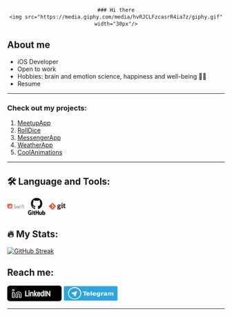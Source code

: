 <div align = "center">
    
    ### Hi there
    <img src="https://media.giphy.com/media/hvRJCLFzcasrR4ia7z/giphy.gif" width="30px"/>
</div>


## About me

- iOS Developer
- Open to work
- Hobbies: brain and emotion science, happiness and well-being :lotus_position_man:	
- Resume

---

### Check out my projects:
1. <a href = "https://github.com/SergeyShcheglov/MeetupApp"> MeetupApp </a>
2. <a href = "https://github.com/SergeyShcheglov/RollDice"> RollDice </a>
3. <a href = "https://github.com/SergeyShcheglov/MessengerApp"> MessengerApp</a>
4. <a href = "https://github.com/SergeyShcheglov/WeatherApp"> WeatherApp</a>
5. <a href = "https://github.com/SergeyShcheglov/CoolAnimations"> CoolAnimations </a>

---
## :hammer_and_wrench: Language and Tools:
<div> 
    <img src="https://github.com/devicons/devicon/blob/master/icons/swift/swift-original-wordmark.svg" title="Git" **alt="Git" width="40" height="40"/>&nbsp;
    <img src="https://github.com/devicons/devicon/blob/master/icons/github/github-original-wordmark.svg" title="Git" **alt="Git" width="40" height="40"/>&nbsp;
    <img src="https://github.com/devicons/devicon/blob/master/icons/git/git-original-wordmark.svg" title="Git" **alt="Git" width="40" height="40"/>
 </div>

## :fire: My Stats:
[![GitHub Streak](http://github-readme-streak-stats.herokuapp.com?user=SergeyShcheglov&theme=dark&hide_border=true&date_format=j%20M%5B%20Y%5D)](https://git.io/streak-stats)


## Reach me:
[![Linkedin](https://raw.githubusercontent.com/SergeyShcheglov/SergeyShcheglov/main/assets/linkedIn.png)](https://www.linkedin.com/in/sergey-shcheglov/) 
<a href = "https://t.me/shcheglov1" > <img src="https://raw.githubusercontent.com/SergeyShcheglov/SergeyShcheglov/main/assets/telegramLogo.png" width="126" height="36" /> </a>


---
<img src="https://komarev.com/ghpvc/?username=SergeyShcheglov&style=flat-square&color=blue" alt=""/>

<!--
Here are some ideas to get you started:

- 🔭 I’m currently working on ...
- 🌱 I’m currently learning ...
- 👯 I’m looking to collaborate on ...
- 🤔 I’m looking for help with ...
- 💬 Ask me about ...
- 📫 How to reach me: ...
- 😄 Pronouns: ...
- ⚡ Fun fact: ...
-->
